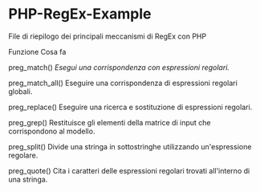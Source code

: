 # PHP-RegEx-Example
File di riepilogo dei principali meccanismi di RegEx con PHP


<!-- METODI PREG DI PHP -->

Funzione	Cosa fa

preg_match() *Esegui una corrispondenza con espressioni regolari.*

preg_match_all()	Eseguire una corrispondenza di espressioni regolari globali.

preg_replace()	Eseguire una ricerca e sostituzione di espressioni regolari.

preg_grep()	Restituisce gli elementi della matrice di input che corrispondono al modello.

preg_split()	Divide una stringa in sottostringhe utilizzando un'espressione regolare.

preg_quote()	Cita i caratteri delle espressioni regolari trovati all'interno di una stringa.


